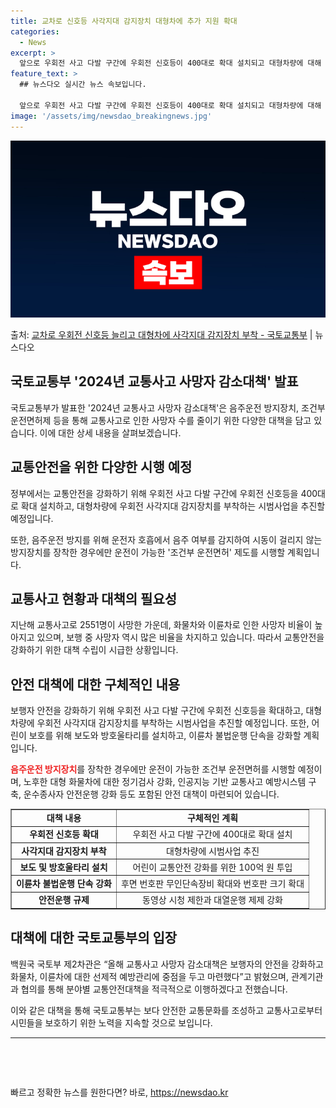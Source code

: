 ```yaml
---
title: 교차로 신호등 사각지대 감지장치 대형차에 추가 지원 확대
categories:
  - News
excerpt: >
  앞으로 우회전 사고 다발 구간에 우회전 신호등이 400대로 확대 설치되고 대형차량에 대해 우회전 사각지대 감…
feature_text: >
  ## 뉴스다오 실시간 뉴스 속보입니다.

  앞으로 우회전 사고 다발 구간에 우회전 신호등이 400대로 확대 설치되고 대형차량에 대해 우회전 사각지대 감…
image: '/assets/img/newsdao_breakingnews.jpg'
---
```


![뉴스다오 속보](/assets/img/newsdao_breakingnews.jpg)

<p>출처: <a href="https://newsdao.kr/3844" rel="dofollow">교차로 우회전 신호등 늘리고 대형차에 사각지대 감지장치 부착 - 국토교통부</a> | 뉴스다오</p>

<h2 data-ke-size="size26">국토교통부 '2024년 교통사고 사망자 감소대책' 발표</h2>
<p data-ke-size="size16">국토교통부가 발표한 '2024년 교통사고 사망자 감소대책'은 음주운전 방지장치, 조건부 운전면허제 등을 통해 교통사고로 인한 사망자 수를 줄이기 위한 다양한 대책을 담고 있습니다. 이에 대한 상세 내용을 살펴보겠습니다.</p>

<h2 data-ke-size="size24">교통안전을 위한 다양한 시행 예정</h2>
<p data-ke-size="size16">정부에서는 교통안전을 강화하기 위해 우회전 사고 다발 구간에 우회전 신호등을 400대로 확대 설치하고, 대형차량에 우회전 사각지대 감지장치를 부착하는 시범사업을 추진할 예정입니다.</p>
<p data-ke-size="size16">또한, 음주운전 방지를 위해 운전자 호흡에서 음주 여부를 감지하여 시동이 걸리지 않는 방지장치를 장착한 경우에만 운전이 가능한 '조건부 운전면허' 제도를 시행할 계획입니다.</p>

<h2 data-ke-size="size24">교통사고 현황과 대책의 필요성</h2>
<p data-ke-size="size16">지난해 교통사고로 2551명이 사망한 가운데, 화물차와 이륜차로 인한 사망자 비율이 높아지고 있으며, 보행 중 사망자 역시 많은 비율을 차지하고 있습니다. 따라서 교통안전을 강화하기 위한 대책 수립이 시급한 상황입니다.</p>

<h2 data-ke-size="size24">안전 대책에 대한 구체적인 내용</h2>
<p data-ke-size="size16">보행자 안전을 강화하기 위해 우회전 사고 다발 구간에 우회전 신호등을 확대하고, 대형차량에 우회전 사각지대 감지장치를 부착하는 시범사업을 추진할 예정입니다. 또한, 어린이 보호를 위해 보도와 방호울타리를 설치하고, 이륜차 불법운행 단속을 강화할 계획입니다.</p>

<p data-ke-size="size16"><b><span style="color: #ee2323;">음주운전 방지장치</span></b>를 장착한 경우에만 운전이 가능한 조건부 운전면허를 시행할 예정이며, 노후한 대형 화물차에 대한 정기검사 강화, 인공지능 기반 교통사고 예방시스템 구축, 운수종사자 안전운행 강화 등도 포함된 안전 대책이 마련되어 있습니다.</p>

<table style="width: 100%;" border="1">
    <tbody>
        <tr>
            <td style="text-align: center; height: 17px;"><b>대책 내용</b></td>
            <td style="text-align: center; height: 17px;"><b>구체적인 계획</b></td>
        </tr>
        <tr>
            <td style="text-align: center; height: 17px;"><b>우회전 신호등 확대</b></td>
            <td style="text-align: center; height: 17px;">우회전 사고 다발 구간에 400대로 확대 설치</td>
        </tr>
        <tr>
            <td style="text-align: center; height: 17px;"><b>사각지대 감지장치 부착</b></td>
            <td style="text-align: center; height: 17px;">대형차량에 시범사업 추진</td>
        </tr>
        <tr>
            <td style="text-align: center; height: 17px;"><b>보도 및 방호울타리 설치</b></td>
            <td style="text-align: center; height: 17px;">어린이 교통안전 강화를 위한 100억 원 투입</td>
        </tr>
        <tr>
            <td style="text-align: center; height: 17px;"><b>이륜차 불법운행 단속 강화</b></td>
            <td style="text-align: center; height: 17px;">후면 번호판 무인단속장비 확대와 번호판 크기 확대</td>
        </tr>
        <tr>
            <td style="text-align: center; height: 17px;"><b>안전운행 규제</b></td>
            <td style="text-align: center; height: 17px;">동영상 시청 제한과 대열운행 제제 강화</td>
        </tr>
    </tbody>
</table>

<h2 data-ke-size="size24">대책에 대한 국토교통부의 입장</h2>
<p data-ke-size="size16">백원국 국토부 제2차관은 “올해 교통사고 사망자 감소대책은 보행자의 안전을 강화하고 화물차, 이륜차에 대한 선제적 예방관리에 중점을 두고 마련했다”고 밝혔으며, 관계기관과 협의를 통해 분야별 교통안전대책을 적극적으로 이행하겠다고 전했습니다.</p>

<p data-ke-size="size16">이와 같은 대책을 통해 국토교통부는 보다 안전한 교통문화를 조성하고 교통사고로부터 시민들을 보호하기 위한 노력을 지속할 것으로 보입니다.</p>

<hr>
<p data-ke-size="size16">&nbsp;</p>
<p data-ke-size="size16">&nbsp;</p> 

빠르고 정확한 뉴스를 원한다면? 바로, <a href="https://newsdao.kr" rel="dofollow">https://newsdao.kr</a>


